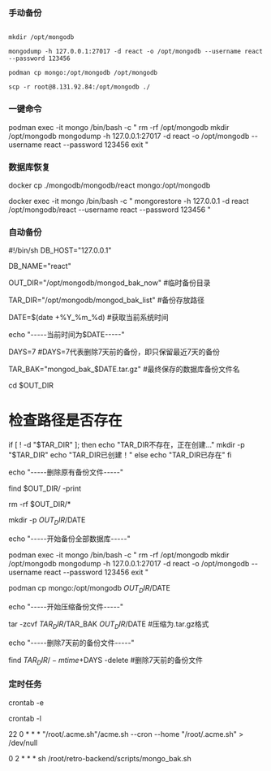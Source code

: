 

### 手动备份

```podman exec -it mongo /bin/bash

mkdir /opt/mongodb

mongodump -h 127.0.0.1:27017 -d react -o /opt/mongodb --username react --password 123456

podman cp mongo:/opt/mongodb /opt/mongodb

scp -r root@8.131.92.84:/opt/mongodb ./
```
### 一键命令

podman exec -it mongo /bin/bash -c "
rm -rf /opt/mongodb
mkdir /opt/mongodb
mongodump -h 127.0.0.1:27017 -d react -o /opt/mongodb --username react --password 123456
exit
"

### 数据库恢复

docker cp ./mongodb/mongodb/react mongo:/opt/mongodb

docker exec -it mongo /bin/bash -c "
mongorestore -h 127.0.0.1 -d react /opt/mongodb/react --username react --password 123456
"

### 自动备份
<!-- https://www.jianshu.com/p/0f1e009beb84 -->

#!/bin/sh
DB_HOST="127.0.0.1"

DB_NAME="react"

OUT_DIR="/opt/mongodb/mongod_bak_now" #临时备份目录

TAR_DIR="/opt/mongodb/mongod_bak_list" #备份存放路径

DATE=$(date +%Y_%m_%d) #获取当前系统时间

echo "-----当前时间为$DATE-----"

DAYS=7 #DAYS=7代表删除7天前的备份，即只保留最近7天的备份

TAR_BAK="mongod_bak_$DATE.tar.gz" #最终保存的数据库备份文件名

cd $OUT_DIR

# 检查路径是否存在
if [ ! -d "$TAR_DIR" ]; then
  echo "TAR_DIR不存在，正在创建..."
  mkdir -p "$TAR_DIR"
  echo "TAR_DIR已创建！"
else
  echo "TAR_DIR已存在"
fi

echo "-----删除原有备份文件-----"

find $OUT_DIR/ -print

rm -rf $OUT_DIR/*

mkdir -p $OUT_DIR/$DATE

echo "-----开始备份全部数据库-----"

podman exec -it mongo /bin/bash -c "
rm -rf /opt/mongodb
mkdir /opt/mongodb
mongodump -h 127.0.0.1:27017 -d react -o /opt/mongodb --username react --password 123456
exit
"

podman cp mongo:/opt/mongodb $OUT_DIR/$DATE

echo "-----开始压缩备份文件-----"

tar -zcvf $TAR_DIR/$TAR_BAK $OUT_DIR/$DATE #压缩为.tar.gz格式

echo "-----删除7天前的备份文件-----"

find $TAR_DIR/ -mtime +$DAYS -delete #删除7天前的备份文件


### 定时任务

crontab -e

crontab -l

22 0 * * * "/root/.acme.sh"/acme.sh --cron --home "/root/.acme.sh" > /dev/null

<!-- * * * * * sh /root/mongod_bak.sh -->
0 2 * * * sh /root/retro-backend/scripts/mongo_bak.sh
